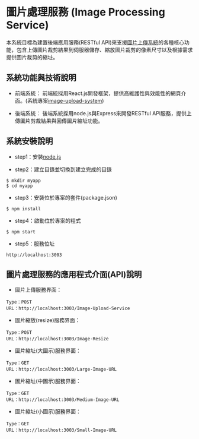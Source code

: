 # 圖片處理服務 (Image Processing Service)

本系統目標為建置後端應用服務(RESTful API)來支援[圖片上傳系統](https://github.com/jjhuang2017/image-upload-system)的各種核心功能，包含上傳圖片裁剪結果到伺服器儲存、縮放圖片裁剪的像素尺寸以及根據需求提供圖片裁剪的縮址。

## 系統功能與技術說明

* 前端系統：
前端統採用React.js開發框架，提供高維護性與效能性的網頁介面。(系統專案[image-upload-system](https://github.com/jjhuang2017/image-upload-system))

* 後端系統：
後端系統採用node.js與Express來開發RESTful API服務，提供上傳圖片剪裁結果與回傳圖片縮址功能。

## 系統安裝說明

* step1：安裝[node.js](https://nodejs.org/en/)

* step2：建立目錄並切換到建立完成的目錄
```shell
$ mkdir myapp
$ cd myapp
```
* step3：安裝位於專案的套件(package.json)
```shell
$ npm install
```

* step4：啟動位於專案的程式
```shell
$ npm start
```

* step5：服務位址
```
http://localhost:3003
```
## 圖片處理服務的應用程式介面(API)說明

* 圖片上傳服務界面：
```
Type：POST
URL：http://localhost:3003/Image-Upload-Service
```

* 圖片縮放(resize)服務界面：
```
Type：POST
URL：http://localhost:3003/Image-Resize
```

* 圖片縮址(大圖示)服務界面：
```
Type：GET
URL：http://localhost:3003/Large-Image-URL
```

* 圖片縮址(中圖示)服務界面：
```
Type：GET
URL：http://localhost:3003/Medium-Image-URL
```

* 圖片縮址(小圖示)服務界面：
```
Type：GET
URL：http://localhost:3003/Small-Image-URL
```
